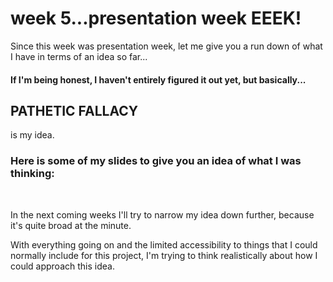 # week 5...presentation week EEEK!

Since this week was presentation week, let me give you a run down of what I have in terms of an idea so far...

#### If I'm being honest, I haven't entirely figured it out yet, but basically...

## PATHETIC FALLACY

is my idea. 


### Here is some of my slides to give you an idea of what I was thinking:

<img scr=https://github.com/yasminhb/slavetothealgorithm/blob/master/week%205/Screen%20Shot%202020-09-05%20at%2010.43.47%20pm.png>

<img scr=https://github.com/yasminhb/slavetothealgorithm/blob/master/week%205/Screen%20Shot%202020-09-05%20at%2010.50.07%20pm.png>

<img scr=https://github.com/yasminhb/slavetothealgorithm/blob/master/week%205/Screen%20Shot%202020-09-05%20at%2010.50.15%20pm.png>

<img scr=https://github.com/yasminhb/slavetothealgorithm/blob/master/week%205/Screen%20Shot%202020-09-05%20at%2010.50.22%20pm.png>



In the next coming weeks I'll try to narrow my idea down further, because it's quite broad at the minute.

With everything going on and the limited accessibility to things that I could normally include for this project, I'm trying to think realistically about how I could approach this idea. 




